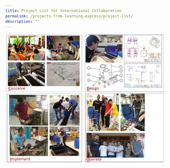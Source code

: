 ```yaml
---
title: Project List for International Collaboration
permalink: /projects-from-learning-express/project-list/
description: ""
---
```

![](/images/collage.jpg)